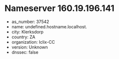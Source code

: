 # Nameserver 160.19.196.141

* as_number: 37542
* name: undefined.hostname.localhost.
* city: Klerksdorp
* country: ZA
* organization: Iclix-CC
* version: Unknown
* dnssec: false
